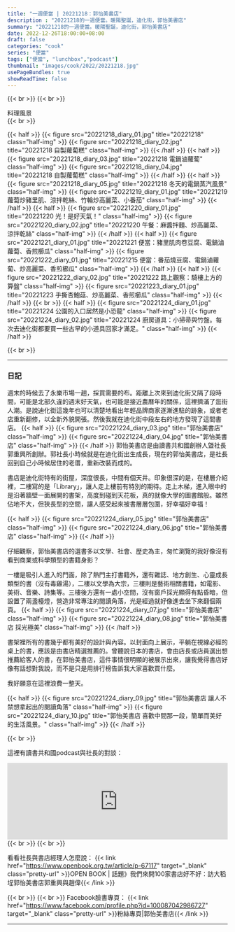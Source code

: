 ```yaml
---
title: "一週便當 | 20221218：郭怡美書店"
description : "20221218的一週便當。暖陽聖誕，迪化街，郭怡美書店"
summary: "20221218的一週便當。暖陽聖誕，迪化街，郭怡美書店"
date: 2022-12-26T18:00:00+08:00
draft: false
categories: "cook"
series: "便當"
tags: ["便當", "lunchbox","podcast"]
thumbnail: "images/cook/2022/20221218.jpg"
usePageBundles: true
showReadTime: false
---
```


{{< br >}}
{{< br >}}
<div class="border-item"><span>料理風景</span></div>
{{< br >}}

{{< half >}}
{{< figure src="20221218_diary_01.jpg" title="20221218" class="half-img" >}}
{{< figure src="20221218_diary_02.jpg" title="20221218 自製蘿蔔糕" class="half-img" >}}
{{< /half >}}
{{< half >}}
{{< figure src="20221218_diary_03.jpg" title="20221218 電鍋滷蘿蔔" class="half-img" >}}
{{< figure src="20221218_diary_04.jpg" title="20221218 自製蘿蔔糕" class="half-img" >}}
{{< /half >}}
{{< half >}}
{{< figure src="20221218_diary_05.jpg" title="20221218 冬天的電鍋蒸汽風景" class="half-img" >}}
{{< figure src="20221219_diary_01.jpg" title="20221219 蘿蔔炒豬里肌、涼拌乾絲、竹輪炒高麗菜、小番茄" class="half-img" >}}
{{< /half >}}
{{< half >}}
{{< figure src="20221220_diary_01.jpg" title="20221220 光！是好天氣！" class="half-img" >}}
{{< figure src="20221220_diary_02.jpg" title="20221220 午餐：麻醬拌麵、炒高麗菜、涼拌乾絲" class="half-img" >}}
{{< /half >}}
{{< half >}}
{{< figure src="20221221_diary_01.jpg" title="20221221 便當：豬里肌肉卷豆腐、電鍋滷蘿蔔、香煎櫛瓜" class="half-img" >}}
{{< figure src="20221222_diary_01.jpg" title="20221215 便當：番茄燒豆腐、電鍋滷蘿蔔、炒高麗菜、香煎櫛瓜" class="half-img" >}}
{{< /half >}}
{{< half >}}
{{< figure src="20221222_diary_02.jpg" title="20221222 路上觀察：騎樓上方的算盤" class="half-img" >}}
{{< figure src="20221223_diary_01.jpg" title="20221223 手撕杏鮑菇、炒高麗菜、香煎櫛瓜" class="half-img" >}}
{{< /half >}}
{{< br >}}
{{< half >}}
{{< figure src="20221224_diary_01.jpg" title="20221224 公園的入口居然是小恐龍" class="half-img" >}}
{{< figure src="20221224_diary_02.jpg" title="20221224 廚房道具：小掃帚與竹盤。每次去迪化街都要買一些古早的小道具回家才滿足。" class="half-img" >}}
{{< /half >}}

{{< br >}}

---

### 日記

週末的時候去了永樂市場一趟，採買需要的布。距離上次來到迪化街又隔了段時間，可能是北部久違的週末好天氣，也可能是接近農曆年的關係，這裡擠滿了逛街人潮。是說迪化街這幾年也可以清楚地看出年輕品牌商家逐漸進駐的跡象，或者老店重新翻修，以全新外貌開張。然後我就在迪化街中段左右的地方發現了這間書店。
{{< half >}}
{{< figure src="20221224_diary_03.jpg" title="郭怡美書店" class="half-img" >}}
{{< figure src="20221224_diary_04.jpg" title="郭怡美書店" class="half-img" >}}
{{< /half >}}
郭怡美書店是由讀書共和國創辦人曁社長郭重興所創辦。郭社長小時候就是在迪化街出生成長，現在的郭怡美書店，是社長回到自己小時候居住的老厝，重新改裝而成的。

書店是迪化街特有的街屋，深度很長，中間有個天井。印象很深的是，在樓層介紹裡，二樓寫的是「Library」，讓人走上樓前有特別的期待。走上木梯，進入眼中的是沿著牆壁一面展開的書架，高度到碰到天花板，真的就像大學的圖書館般。雖然佔地不大，但狹長型的空間，讓人感受起來被書層層包圍，好幸福好幸福！

{{< half >}}
{{< figure src="20221224_diary_05.jpg" title="郭怡美書店" class="half-img" >}}
{{< figure src="20221224_diary_06.jpg" title="郭怡美書店" class="half-img" >}}
{{< /half >}}

仔細觀察，郭怡美書店的選書多以文學、社會、歷史為主，匆忙瀏覽的我好像沒有看到商業或科學類型的書籍身影？

一樓是吸引人進入的門面，除了熱門主打書籍外，還有雜誌、地方創生、心靈成長類型的書（沒有毒雞湯），二樓以文學為大宗，三樓則是藝術相關書籍，如電影、美術、音樂、詩集等。三樓後方還有一處小空間，沒有窗戶採光顯得有點昏暗，但設置了兩盞檯燈，營造非常專注的閱讀角落，光是經過就好像進去坐下來翻個兩頁。
{{< half >}}
{{< figure src="20221224_diary_07.jpg" title="郭怡美書店" class="half-img" >}}
{{< figure src="20221224_diary_08.jpg" title="郭怡美書店 採光極美" class="half-img" >}}
{{< /half >}}

書架裡所有的書幾乎都有美好的設計與內容。以封面向上展示，平躺在視線必經的桌上的書，應該是由書店精選推薦的。曾聽說日本的書店，會由店長或店員選出想推薦給客人的書，在郭怡美書店，這件事情很明顯的被展示出來，讓我覺得書店好像有話想對我說，而不是只是用排行榜告訴我大家喜歡買什麼。

我好願意在這裡浪費一整天。

{{< half >}}
{{< figure src="20221224_diary_09.jpg" title="郭怡美書店 讓人不禁想拿起出的閱讀角落" class="half-img" >}}
{{< figure src="20221224_diary_10.jpg" title="郭怡美書店 喜歡中間那一段，簡單而美好的生活風景。" class="half-img" >}}
{{< /half >}}

{{< br >}}

這裡有讀書共和國podcast與社長的對談：
<iframe title="讀書共和國podcast 迪化街之美02｜讀書共和國社長談迪化街與郭怡美書店｜Dihua Street Shops 02" allow="autoplay *; encrypted-media *; fullscreen *; clipboard-write" frameborder="0" height="175" style="width:100%;max-width:660px;overflow:hidden;background:transparent;" sandbox="allow-forms allow-popups allow-same-origin allow-scripts allow-storage-access-by-user-activation allow-top-navigation-by-user-activation" src="https://embed.podcasts.apple.com/us/podcast/迪化街之美02-讀書共和國社長談迪化街與郭怡美書店-dihua-street-shops-02/id1637864506?i=1000586977995"></iframe>
{{< br >}}
{{< br >}}

看看社長與書店經理人怎麼說：
{{< link href="https://www.openbook.org.tw/article/p-67117" target="_blank" class="pretty-url" >}}OPEN BOOK | 話題》我們來開100家書店好不好：訪大稻埕郭怡美書店郭重興與趙偉{{< /link >}}

{{< br >}}
{{< br >}}
Facebook臉書專頁：
{{< link href="https://www.facebook.com/profile.php?id=100087042986727" target="_blank" class="pretty-url" >}}粉絲專頁|郭怡美書店{{< /link >}}


---
